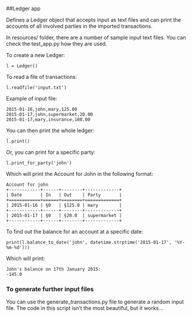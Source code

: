 ##Ledger app

Defines a Ledger object that accepts input as text files and can print the accounts of all involved parties in the imported transactions.

In resources/ folder, there are a number of sample input text files.
You can check the test_app.py how they are used.

To create a new Ledger:

`l = Ledger()`

To read a file of transactions:

`l.readfile('input.txt')`

Example of input file:
```
2015-01-16,john,mary,125.00
2015-01-17,john,supermarket,20.00
2015-01-17,mary,insurance,100.00
```

You can then print the whole ledger:

`l.print()`

Or, you can print for a specific party:

`l.print_for_party('john')`

Which will print the Account for John in the following format:
```
Account for john
+------------+------+--------+-------------+
| Date       | In   | Out    | Party       |
+============+======+========+=============+
| 2015-01-16 | §0   | §125.0 | mary        |
+------------+------+--------+-------------+
| 2015-01-17 | §0   | §20.0  | supermarket |
+------------+------+--------+-------------+
```

To find out the balance for an account at a specific date:

`print(l.balance_to_date('john', datetime.strptime('2015-01-17', '%Y-%m-%d')))`

Which will print:

```
John's balance on 17th January 2015: 
-145.0
```

### To generate further input files

You can use the generate_transactions.py file to generate a random input file. The code in this script isn't the most beautiful, but it works...
